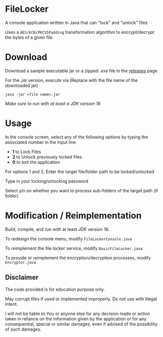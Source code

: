 # FileLocker
A console application written in Java that can "lock" and "unlock" files

Uses a `AES/ECB/PKCS5Padding` transformation algorithm to encrypt/decrypt the bytes of a given file

# Download
Download a sample executable jar or a zipped _.exe_ file in the [releases](https://github.com/ReiSchneider/FileLocker/releases) page

For the _.jar_ version, execute via (Replace <file name> with the file name of the downloaded jar)

```java -jar <file name>.jar```

_Make sure to run with at least a JDK version 16_

# Usage
In the console screen, select any of the following options by typing the associated number in the input line
* **1** to Lock Files
* **2** to Unlock previously locked files
* **0** to exit the application

For options 1 and 2, Enter the target file/folder path to be locked/unlocked

Type in your locking/unlocking password

Select y/n on whether you want to process sub-folders of the target path (if folder)

# Modification / Reimplementation 
Build, compile, and run with at least JDK version 16.

To redesign the console menu, modify `FileLockerConsole.java`

To reimplement the file locker service, modify `BasicFileLocker.java`

To provide or reimplement the encryption/decryption processes, modify `Encryptor.java`

## Disclaimer
The code provided is for education purpose only.

May corrupt files if used or implemented improperly. Do not use with illegal intent.

I will not be liable to You or anyone else for any decision made or action taken in reliance on the information given by the application or for any consequential, special or similar damages, even if advised of the possibility of such damages.
